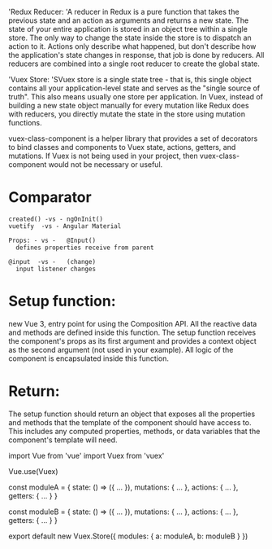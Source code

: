 'Redux Reducer:
'A reducer in Redux is a pure function that takes the previous state and an action as arguments and returns a new state. The state of your entire application is stored in an object tree within a single store. The only way to change the state inside the store is to dispatch an action to it. Actions only describe what happened, but don't describe how the application's state changes in response, that job is done by reducers. All reducers are combined into a single root reducer to create the global state.

'Vuex Store:
'SVuex store is a single state tree - that is, this single object contains all your application-level state and serves as the "single source of truth". This also means usually one store per application. In Vuex, instead of building a new state object manually for every mutation like Redux does with reducers, you directly mutate the state in the store using mutation functions.

vuex-class-component is a helper library that provides a set of decorators to bind classes and components to Vuex state, actions, getters, and mutations. If Vuex is not being used in your project, then vuex-class-component would not be necessary or useful.

#   Comparator

    created() -vs - ngOnInit()
    vuetify  -vs - Angular Material

    Props: - vs -   @Input()
      defines properties receive from parent

    @input  -vs -   (change)
      input listener changes
    

# Setup function:
new Vue 3, entry point for using the Composition API.
  All the reactive data and methods are defined inside this function. The setup function receives the component's props as its first argument and provides a context object as the second argument (not used in your example). All logic of the component is encapsulated inside this function.

# Return:
The setup function should return an object that exposes all the properties and methods that the template of the component should have access to. This includes any computed properties, methods, or data variables that the component's template will need.

import Vue from 'vue'
import Vuex from 'vuex'

Vue.use(Vuex)

const moduleA = {
  state: () => ({ ... }),
  mutations: { ... },
  actions: { ... },
  getters: { ... }
}

const moduleB = {
  state: () => ({ ... }),
  mutations: { ... },
  actions: { ... },
  getters: { ... }
}

export default new Vuex.Store({
  modules: {
    a: moduleA,
    b: moduleB
  }
})

